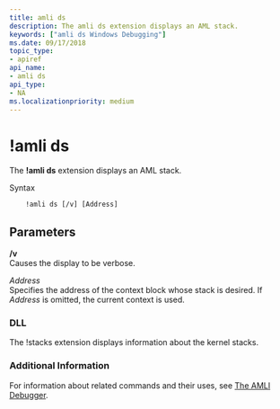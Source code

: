 ```yaml
---
title: amli ds
description: The amli ds extension displays an AML stack.
keywords: ["amli ds Windows Debugging"]
ms.date: 09/17/2018
topic_type:
- apiref
api_name:
- amli ds
api_type:
- NA
ms.localizationpriority: medium
---
```


# !amli ds


The **!amli ds** extension displays an AML stack.

Syntax

```dbgcmd
    !amli ds [/v] [Address] 
```

## <span id="ddk__amli_ds_dbg"></span><span id="DDK__AMLI_DS_DBG"></span>Parameters


<span id="________v______"></span><span id="________V______"></span> **/v**   
Causes the display to be verbose. 

<span id="_______Address______"></span><span id="_______address______"></span><span id="_______ADDRESS______"></span> *Address*   
Specifies the address of the context block whose stack is desired. If *Address* is omitted, the current context is used.

### <span id="DLL"></span><span id="dll"></span>DLL

The !stacks extension displays information about the kernel stacks.

### <span id="Additional_Information"></span><span id="additional_information"></span><span id="ADDITIONAL_INFORMATION"></span>Additional Information

For information about related commands and their uses, see [The AMLI Debugger](the-amli-debugger.md).

 

 





